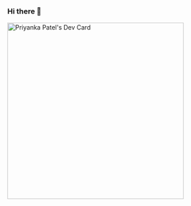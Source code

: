 ### Hi there 👋

<a href="https://app.daily.dev/priyanka17697"><img src="https://api.daily.dev/devcards/32aafc17b83d46f4ba8c3c21135e29e3.png?r=24h" width="400" alt="Priyanka Patel's Dev Card"/></a>
<!--
**priyankapatel17697/priyankapatel17697** is a ✨ _special_ ✨ repository because its `README.md` (this file) appears on your GitHub profile.

Here are some ideas to get you started:

- 🔭 I’m currently working on ...
- 🌱 I’m currently learning ...
- 👯 I’m looking to collaborate on ...
- 🤔 I’m looking for help with ...
- 💬 Ask me about ...
- 📫 How to reach me: ...
- 😄 Pronouns: ...
- ⚡ Fun fact: ...
-->
